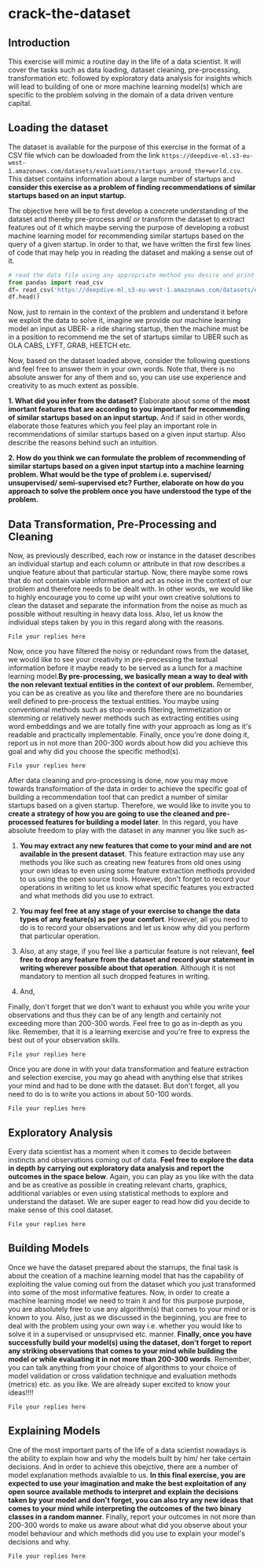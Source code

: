# crack-the-dataset



## Introduction

This exercise will mimic a routine day in the life of a data scientist. It will cover the tasks such as data loading, dataset cleaning, pre-processing, transformation etc. followed by exploratory data analysis for insights which will lead to building of one or more machine learning model(s) which are specific to the problem solving in the domain of a data driven venture capital.

## Loading the dataset

The dataset is available for the purpose of this exercise in the format of a CSV file which can be dowloaded from the link `https://deepdive-ml.s3-eu-west-1.amazonaws.com/datasets/evaluations/startups_around_the+world.csv`. This datset contains information about a large number of startups and **consider this exercise as a problem of finding recommendations of similar startups based on an input startup.** 

The objective here will be to first develop a concrete understanding of the dataset and thereby pre-process and/ or transform the dataset to extract features out of it which maybe serving the purpose of developing a robust machine learning model for recommending similar startups based on the query of a given startup. In order to that, we have written the first few lines of code that may help you in reading the dataset and making a sense out of it.


```python
# read the data file using any appropriate method you desire and print the contents
from pandas import read_csv
df= read_csv('https://deepdive-ml.s3-eu-west-1.amazonaws.com/datasets/evaluations/startups_around_the+world.csv')
df.head()
```

Now, just to remain in the context of the problem and understand it before we exploit the data to solve it, imagine we provide our machine learning model an input as UBER- a ride sharing startup, then the machine must be in a position to recommend me the set of startups similar to UBER such as OLA CABS, LYFT, GRAB, HEETCH etc.

Now, based on the dataset loaded above, consider the following questions and feel free to answer them in your own words. Note that, there is no absolute answer for any of them and so, you can use use experience and creativity to as much extent as possible.

**1. What did you infer from the dataset?** Elaborate about some of the **most imortant features that are according to you important for recommending of similar startups based on an input startup.** And if said in other words, elaborate those features which you feel play an important role in recommendations of similar startups based on a given input startup. Also describe the reasons behind such an intuition. 


**2. How do you think we can formulate the problem of recommending of similar startups based on a given input startup into a machine learning problem. What would be the type of problem i.e. supervised/ unsupervised/ semi-supervised etc? Further, elaborate on how do you approach to solve the problem once you have understood the type of the problem.**


## Data Transformation, Pre-Processing and Cleaning

Now, as previously described, each row or instance in the dataset describes an individual startup and each column or attribute in that row describes a unqiue feature about that particular startup. Now, there maybe some rows that do not contain viable information and act as noise in the context of our problem and therefore needs to be dealt with. In other words, we would like to highly encourage you to come up wiht your own creative solutions to clean the dataset and separate the information from the noise as much as possible without resulting in heavy data loss. Also, let us know the individual steps taken by you in this regard along with the reasons.

`File your replies here`


Now, once you have filtered the noisy or redundant rows from the dataset, we would like to see your creativity in pre-precessing the textual information before it maybe ready to be served as a lunch for a machine learning model.**By pre-processing, we basically mean a way to deal with the non relevant textual entities in the context of our problem.** Remember, you can be as creative as you like and therefore there are no boundaries well defined to pre-process the textual entities. You maybe using conventional methods such as stop-words filtering, lemmetization or stemming or relatively newer methods such as extracting entities using word embeddings and we are totally fine with your approach as long as it's readable and practically implementable. Finally, once you're done doing it, report us in not more than 200-300 words about how did you achieve this goal and why did you choose the specific method(s).

`File your replies here`


After data cleaning and pro-processing is done, now you may move towards transformation of the data in order to achieve the specific goal of building a recommendation tool that can predict a number of similar startups based on a given startup. Therefore, we would like to invite you to **create a strategy of how you are going to use the cleaned and pre-processed features for building a model later**. In this regard, you have absolute freedom to play with the dataset in any manner you like such as-

1. **You may extract any new features that come to your mind and are not available in the present dataset**. This feature extraction may use any methods you like such as creating new features from old ones using your own ideas to even using some feature extraction methods provided to us using the open source tools. However, don't forget to record your operations in writing to let us know what specific features you extracted and what methods did you use to extract.

2. **You may feel free at any stage of your exercise to change the data types of any feature(s) as per your comfort**. However, all you need to do is to record your observations and let us know why did you perform that particular operation.

3. Also, at any stage, if you feel like a particular feature is not relevant, **feel free to drop any feature from the dataset and record your statement in writing wherever possible about that operation**. Although it is not mandatory to mention all such dropped features in writing.

4. And, 

Finally, don't forget that we don't want to exhaust you while you write your observations and thus they can be of any length and certainly not exceeding more than 200-300 words. Feel free to go as in-depth as you like. Remember, that it is a learning exercise and you're free to express the best out of your observation skills.

`File your replies here`

Once you are done in with your data transformation and feature extraction and selection exercise, you may go ahead with anything else that strikes your mind and had to be done with the dataset. But don't forget, all you need to do is to write you actions in about 50-100 words.

`File your replies here`

## Exploratory Analysis

Every data scientist has a moment when it comes to decide between instincts and observations coming out of data. **Feel free to explore the data in depth by carrying out exploratory data analysis and report the outcomes in the space below**. Again, you can play as you like with the data and be as creative as possible in creating relevant charts, graphics, additional variables or even using statistical methods to explore and understand the dataset. We are super eager to read how did you decide to make sense of this cool dataset.

`File your replies here`


## Building Models

Once we have the dataset prepared about the starrups, the final task is about the creation of a machine learning model that has the capability of exploiting the value coming out from the dataset which you just transformed into some of the most informative features. Now, in order to create a machine learning model we need to train it and for this purpose purpose, you are absolutely free to use any algorithm(s) that comes to your mind or is known to you. Also, just as we discussed in the beginning, you are free to deal with the problem using your own way i.e. whether you would like to solve it in a supervised or unsuprvised etc. manner. **Finally, once you have successfully build your model(s) using the dataset, don't forget to report any striking observations that comes to your mind while building the model or while evaluating it in not more than 200-300 words**. Remember, you can talk anything from your choice of algorithms to your choice of model validation or cross validation technique and evaluation methods (metrics) etc. as you like. We are already super excited to know your ideas!!!!


`File your replies here`

## Explaining Models

One of the most important parts of the life of a data scientist nowadays is the ability to explain how and why the models built by him/ her take certain decisions. And in order to achieve this obejctive, there are a number of model explanation methods avaialble to us. **In this final exercise, you are expected to use your imagination and make the best exploitation of any open source available methods to interpret and explain the decisions taken by your model and don't forget, you can also try any new ideas that comes to your mind while interpreting the outcomes of the two binary classes in a random manner**. Finally, report your outcomes in not more than 200-300 words to make us aware about what did you observe about your model behaviour and which methods did you use to explain your model's decisions and why.

`File your replies here`
